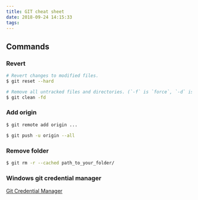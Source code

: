 ```yaml
---
title: GIT cheat sheet 
date: 2018-09-24 14:15:33
tags:
---
```


## Commands

### Revert

```bash
# Revert changes to modified files.
$ git reset --hard

# Remove all untracked files and directories. (`-f` is `force`, `-d` is `remove directories`)
$ git clean -fd
```

### Add origin

```bash
$ git remote add origin ...

$ git push -u origin --all

```

### Remove folder

```bash
$ git rm -r --cached path_to_your_folder/
```

### Windows git credential manager

[Git Credential Manager](https://github.com/Microsoft/Git-Credential-Manager-for-Windows)
